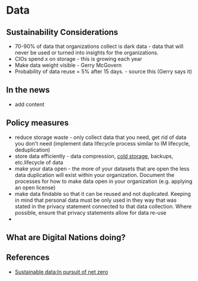 # Data
## Sustainability Considerations
- 70-90% of data that organizations collect is dark data - data that will never be used or turned into insights for the organizations.
- CIOs spend x on storage - this is growing each year
- Make data weight visible - Gerry McGovern
-	Probability of data reuse = 5% after 15 days. - source this (Gerry says it)

## In the news
- add content

## Policy measures
- reduce storage waste - only collect data that you need, get rid of data you don't need (implement data lifecycle process similar to IM lifecycle, deduplication)
- store data efficiently - data compression, [cold storage](https://en.wikipedia.org/wiki/Cold_data), backups, etc.lifecycle of data
- make your data open - the more of your datasets that are open the less data duplication will exist within your organization. Document the processes for how to make data open in your organization (e.g. applying an open license) 
- make data findable so that it can be reused and not duplicated. Keeping in mind that personal data must be only used in they way that was stated in the privacy statement connected to that data collection. Where possible, ensure that privacy statements allow for data re-use
- 

## What are Digital Nations doing?

## References
- [Sustainable data:In pursuit of net zero](https://sustainabledata.economist.com/)
